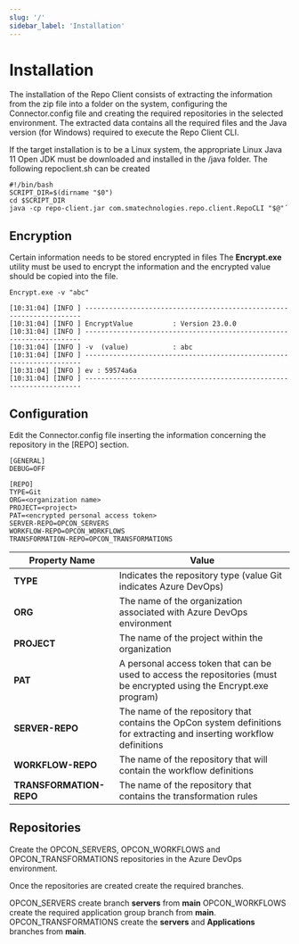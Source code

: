 ```yaml
---
slug: '/'
sidebar_label: 'Installation'
---
```


# Installation
The installation of the Repo Client consists of extracting the information from the zip file into a folder on the system, configuring the Connector.config file and creating the required repositories in the selected environment. The extracted data contains all the required files and the Java version (for Windows) required to execute the Repo Client CLI.

If the target installation is to be a Linux system, the appropriate Linux Java 11 Open JDK must be downloaded and installed in the /java folder.
The following repoclient.sh can be created 

```
#!/bin/bash
SCRIPT_DIR=$(dirname "$0")
cd $SCRIPT_DIR
java -cp repo-client.jar com.smatechnologies.repo.client.RepoCLI "$@"´

```
## Encryption

Certain information needs to be stored encrypted in files The **Encrypt.exe** utility must be used to encrypt the information and the encrypted value
should be copied into the file.

```
Encrypt.exe -v "abc"

[10:31:04] [INFO ] --------------------------------------------------------------------- 
[10:31:04] [INFO ] EncryptValue          : Version 23.0.0 
[10:31:04] [INFO ] --------------------------------------------------------------------- 
[10:31:04] [INFO ] -v  (value)           : abc 
[10:31:04] [INFO ] --------------------------------------------------------------------- 
[10:31:04] [INFO ] ev : 59574a6a 
[10:31:04] [INFO ] --------------------------------------------------------------------- 
```

## Configuration
Edit the Connector.config file inserting the information concerning the repository in the [REPO] section.

```
[GENERAL]
DEBUG=OFF

[REPO]
TYPE=Git
ORG=<organization name>
PROJECT=<project>
PAT=<encrypted personal access token>
SERVER-REPO=OPCON_SERVERS
WORKFLOW-REPO=OPCON_WORKFLOWS
TRANSFORMATION-REPO=OPCON_TRANSFORMATIONS
```

Property Name            | Value
------------------------ | -----------
**TYPE**                 | Indicates the repository type (value Git indicates Azure DevOps)
**ORG**                  | The name of the organization associated with Azure DevOps environment
**PROJECT**              | The name of the project within the organization
**PAT**                  | A personal access token that can be used to access the repositories (must be encrypted using the Encrypt.exe program)
**SERVER-REPO**          | The name of the repository that contains the OpCon system definitions for extracting and inserting workflow definitions
**WORKFLOW-REPO**        | The name of the repository that will contain the workflow definitions
**TRANSFORMATION-REPO**  | The name of the repository that contains the transformation rules

## Repositories
Create the OPCON_SERVERS, OPCON_WORKFLOWS and OPCON_TRANSFORMATIONS repositories in the Azure DevOps environment.

Once the repositories are created create the required branches.

OPCON_SERVERS create branch **servers** from **main**
OPCON_WORKFLOWS create the required application group branch from **main**.
OPCON_TRANSFORMATIONS create the **servers** and **Applications** branches from **main**.



